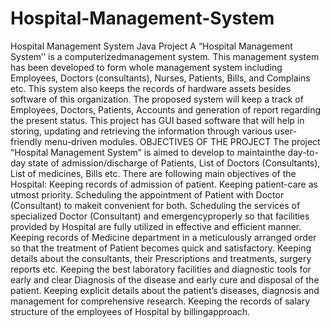 # Hospital-Management-System
 Hospital Management System Java Project        A “Hospital Management System’’ is a computerizedmanagement system. This management system has been developed to form whole management system including Employees, Doctors (consultants), Nurses, Patients, Bills, and Complains etc. This system also keeps the records of hardware assets besides software of this organization. The proposed system will keep a track of Employees, Doctors, Patients, Accounts and generation of report regarding the present status. This project has GUI based software that will help in storing, updating and retrieving the information through various user-friendly menu-driven modules. OBJECTIVES OF THE PROJECT     The project “Hospital Management System” is aimed to develop to maintainthe day-to-day state of admission/discharge of Patients, List of Doctors (Consultants), List of medicines, Bills etc. There are following main objectives of the Hospital:         Keeping records of admission of patient.     Keeping patient-care as utmost priority.     Scheduling the appointment of Patient with Doctor (Consultant) to makeit convenient for both.     Scheduling the services of specialized Doctor (Consultant) and emergencyproperly so that facilities provided by Hospital are fully utilized in effective and efficient manner.     Keeping records of Medicine department in a meticulously arranged order so that the treatment of Patient becomes quick and satisfactory.     Keeping details about the consultants, their Prescriptions and treatments, surgery reports etc.     Keeping the best laboratory facilities and diagnostic tools for early and clear Diagnosis of the disease and early cure and disposal of the patient.     Keeping explicit details about the patient’s diseases, diagnosis and management for comprehensive research.     Keeping the records of salary structure of the employees of Hospital by billingapproach.
